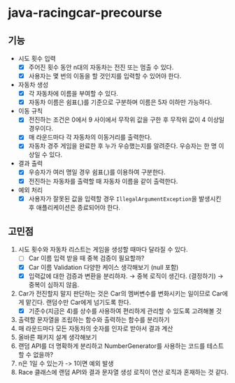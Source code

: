 # java-racingcar-precourse

## 기능
- 시도 횟수 입력
  - [x] 주어진 횟수 동안 n대의 자동차는 전진 또는 멈출 수 있다. 
  - [x] 사용자는 몇 번의 이동을 할 것인지를 입력할 수 있어야 한다.
- 자동차 생성
  - [x] 각 자동차에 이름을 부여할 수 있다. 
  - [x] 자동차 이름은 쉼표(,)를 기준으로 구분하며 이름은 5자 이하만 가능하다.
- 이동 규칙
  - [x] 전진하는 조건은 0에서 9 사이에서 무작위 값을 구한 후 무작위 값이 4 이상일 경우이다.
  - [x] 매 라운드마다 각 자동차의 이동거리를 출력한다.
  - [x] 자동차 경주 게임을 완료한 후 누가 우승했는지를 알려준다. 우승자는 한 명 이상일 수 있다.
- 결과 출력
  - [x] 우승자가 여러 명일 경우 쉼표(,)를 이용하여 구분한다. 
  - [x] 전진하는 자동차를 출력할 때 자동차 이름을 같이 출력한다.
- 예외 처리
  - [x] 사용자가 잘못된 값을 입력할 경우 `IllegalArgumentException`을 발생시킨 후 애플리케이션은 종료되어야 한다.

## 고민점
1. 시도 횟수와 자동차 리스트는 게임을 생성할 때마다 달라질 수 있다.
   - [ ]  Car 이름 입력 받을 때 중복 검증이 필요할까?
   - [x]  Car 이름 Validation 다양한 케이스 생각해보기 (null 포함)
   - [x]  입력값에 대한 검증과 변환을 분리하자. → 중복 로직이 생긴다. (결정하기) → 중복이 심하지 않음.
2. Car가 전진할지 말지 판단하는 것은 Car의 멤버변수를 변화시키는 일이므로 Car에게 맡긴다. 랜덤수만 Car에게 넘기도록 한다.
   - [x]  기준수(지금은 4)를 상수를 사용하여 편리하게 관리할 수 있도록 고려해볼 것
3. 출력할 문자열을 조립하는 함수와 출력하는 함수를 분리하기
4. 매 라운드마다 모든 자동차의 숫자를 인자로 받아서 결과 계산
5. 올바른 패키지 설계 생각해보기
6. 랜덤 API를 더 명확하게 분리하고 NumberGenerator를 사용하는 코드를 테스트할 수 없을까?
7. n은 1일 수 있는가 -> 1이면 예외 발생
8. Race 클래스에 랜덤 API와 결과 문자열 생성 로직이 연산 로직과 혼재하는 것 같다.